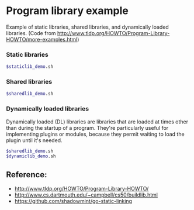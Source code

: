 # Program library example
Example of static libraries, shared libraries, and dynamically loaded libraries.
(Code from http://www.tldp.org/HOWTO/Program-Library-HOWTO/more-examples.html)
### Static libraries
```bash
$staticlib_demo.sh
```

### Shared libraries
```bash
$sharedlib_demo.sh
```

### Dynamically loaded libraries
Dynamically loaded (DL) libraries are libraries that are loaded at times other than during the startup of a program. They're particularly useful for implementing plugins or modules, because they permit waiting to load the plugin until it's needed.

```bash
$sharedlib_demo.sh
$dynamiclib_demo.sh
```

## Reference:
 - http://www.tldp.org/HOWTO/Program-Library-HOWTO/
 - http://www.cs.dartmouth.edu/~campbell/cs50/buildlib.html
 - https://github.com/shadowmint/go-static-linking
